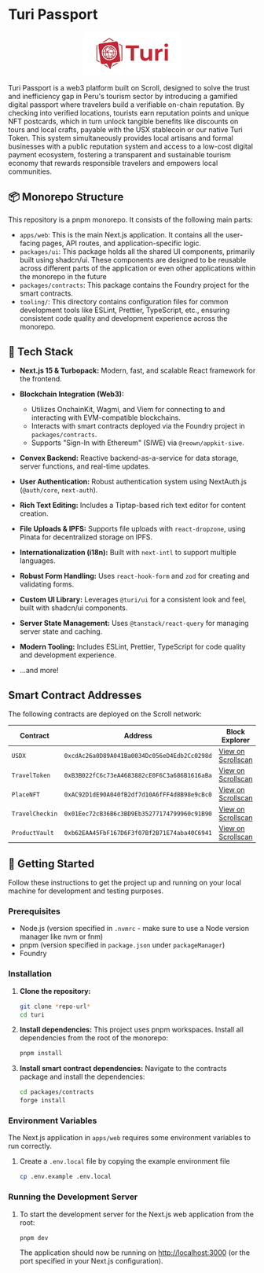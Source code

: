 # Turi Passport

<p align="center">
  <img src="turi-logo.png" alt="Turi Logo" width="200"/>
</p>

Turi Passport is a web3 platform built on Scroll, designed to solve the trust and inefficiency gap in Peru's tourism sector by introducing a gamified digital passport where travelers build a verifiable on-chain reputation. By checking into verified locations, tourists earn reputation points and unique NFT postcards, which in turn unlock tangible benefits like discounts on tours and local crafts, payable with the USX stablecoin or our native Turi Token. This system simultaneously provides local artisans and formal businesses with a public reputation system and access to a low-cost digital payment ecosystem, fostering a transparent and sustainable tourism economy that rewards responsible travelers and empowers local communities.

## 📦 Monorepo Structure

This repository is a pnpm monorepo. It consists of the following main parts:

- `apps/web`: This is the main Next.js application. It contains all the user-facing pages, API routes, and application-specific logic.
- `packages/ui`: This package holds all the shared UI components, primarily built using shadcn/ui. These components are designed to be reusable across different parts of the application or even other applications within the monorepo in the future
- `packages/contracts`: This package contains the Foundry project for the smart contracts.
- `tooling/`: This directory contains configuration files for common development tools like ESLint, Prettier, TypeScript, etc., ensuring consistent code quality and development experience across the monorepo.

## 🧰 Tech Stack

- **Next.js 15 & Turbopack:** Modern, fast, and scalable React framework for the frontend.

- **Blockchain Integration (Web3):**
  - Utilizes OnchainKit, Wagmi, and Viem for connecting to and interacting with EVM-compatible blockchains.
  - Interacts with smart contracts deployed via the Foundry project in `packages/contracts`.
  - Supports "Sign-In with Ethereum" (SIWE) via `@reown/appkit-siwe`.

- **Convex Backend:** Reactive backend-as-a-service for data storage, server functions, and real-time updates.

- **User Authentication:** Robust authentication system using NextAuth.js (`@auth/core`, `next-auth`).

- **Rich Text Editing:** Includes a Tiptap-based rich text editor for content creation.

- **File Uploads & IPFS:** Supports file uploads with `react-dropzone`, using Pinata for decentralized storage on IPFS.

- **Internationalization (i18n):** Built with `next-intl` to support multiple languages.

- **Robust Form Handling:** Uses `react-hook-form` and `zod` for creating and validating forms.

- **Custom UI Library:** Leverages `@turi/ui` for a consistent look and feel, built with shadcn/ui components.

- **Server State Management:** Uses `@tanstack/react-query` for managing server state and caching.

- **Modern Tooling:** Includes ESLint, Prettier, TypeScript for code quality and development experience.

- ...and more!

## Smart Contract Addresses

The following contracts are deployed on the Scroll network:

| Contract        | Address                                      | Block Explorer                                                                                          |
| --------------- | -------------------------------------------- | ------------------------------------------------------------------------------------------------------- |
| `USDX`          | `0xcdAc26a0D89A041Ba0034Dc056eD4Edb2Cc0298d` | [View on Scrollscan](https://sepolia.scrollscan.com/address/0xcdAc26a0D89A041Ba0034Dc056eD4Edb2Cc0298d) |
| `TravelToken`   | `0xB3B022fC6c73eA4683882cE0F6C3a686B1616aBa` | [View on Scrollscan](https://sepolia.scrollscan.com/address/0xB3B022fC6c73eA4683882cE0F6C3a686B1616aBa) |
| `PlaceNFT`      | `0xAC92D1dE90A040fB2df7d10A6fFF4d8B98e9cBc0` | [View on Scrollscan](https://sepolia.scrollscan.com/address/0xAC92D1dE90A040fB2df7d10A6fFF4d8B98e9cBc0) |
| `TravelCheckin` | `0x01Eec72cB36B6c3BD9Eb35277174799960c91B90` | [View on Scrollscan](https://sepolia.scrollscan.com/address/0x01Eec72cB36B6c3BD9Eb35277174799960c91B90) |
| `ProductVault`  | `0xb62EAA45FbF167D6F3f07Bf2B71E74aba40C6941` | [View on Scrollscan](https://sepolia.scrollscan.com/address/0xb62EAA45FbF167D6F3f07Bf2B71E74aba40C6941) |

## 🚀 Getting Started

Follow these instructions to get the project up and running on your local machine for development and testing purposes.

### Prerequisites

- Node.js (version specified in `.nvmrc` - make sure to use a Node version manager like nvm or fnm)
- pnpm (version specified in `package.json` under `packageManager`)
- Foundry

### Installation

1.  **Clone the repository:**

    ```bash
    git clone *repo-url*
    cd turi
    ```

2.  **Install dependencies:**
    This project uses pnpm workspaces. Install all dependencies from the root of the monorepo:

    ```bash
    pnpm install
    ```

3.  **Install smart contract dependencies:**
    Navigate to the contracts package and install the dependencies:
    ```bash
    cd packages/contracts
    forge install
    ```

### Environment Variables

The Next.js application in `apps/web` requires some environment variables to run correctly.

1.  Create a `.env.local` file by copying the example environment file

    ```bash
    cp .env.example .env.local
    ```

### Running the Development Server

1.  To start the development server for the Next.js web application from the root:

    ```bash
    pnpm dev
    ```

    The application should now be running on [http://localhost:3000](http://localhost:3000) (or the port specified in your Next.js configuration).

```

```
